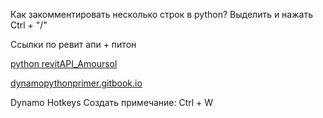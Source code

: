Как закомментировать несколько строк в python? Выделить и нажать Ctrl + "/"

Ссылки по ревит апи + питон

[python revitAPI_Amoursol](https://github.com/Amoursol/dynamoPython/tree/master/revitAPI)

[dynamopythonprimer.gitbook.io](https://dynamopythonprimer.gitbook.io/dynamo-python-primer/seeing-the-bigger-picture/what-is-an-api)


Dynamo Hotkeys
Создать примечание: Ctrl + W
